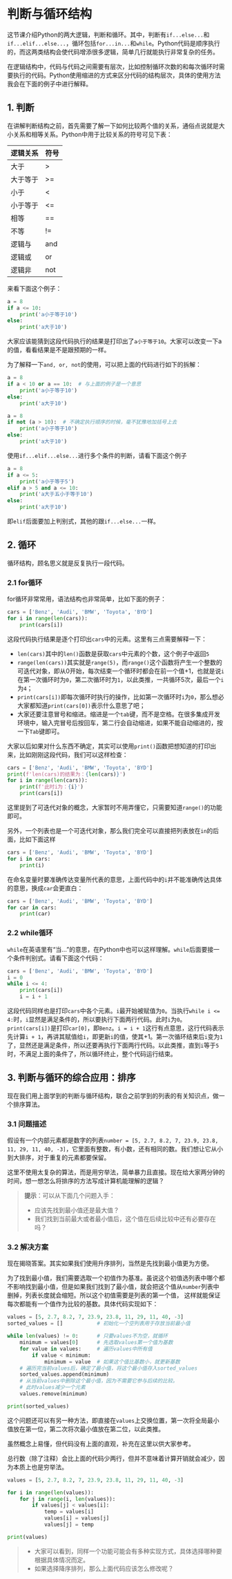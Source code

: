 # 判断与循环结构

这节课介绍Python的两大逻辑，判断和循环。其中，判断有`if...else...`和`if...elif...else...`，循环包括`for...in...`和`while`。Python代码是顺序执行的，而这两类结构会使代码增添很多逻辑，简单几行就能执行非常复杂的任务。

在逻辑结构中，代码与代码之间需要有层次，比如控制循环次数的和每次循环时需要执行的代码。Python使用缩进的方式来区分代码的结构层次，具体的使用方法我会在下面的例子中进行解释。

## 1. 判断

在讲解判断结构之前，首先需要了解一下如何比较两个值的关系，通俗点说就是大小关系和相等关系。Python中用于比较关系的符号可见下表：

逻辑关系|符号
---|---
大于|>
大于等于|>=
小于|<
小于等于|<=
相等|==
不等|!=
逻辑与|and
逻辑或|or
逻辑非|not

来看下面这个例子：
```python
a = 8
if a <= 10:
    print('a小于等于10')
else:
    print('a大于10')
```
大家应该能猜到这段代码执行的结果是打印出了`a小于等于10`。大家可以改变一下a的值，看看结果是不是跟预期的一样。

为了解释一下`and, or, not`的使用，可以把上面的代码进行如下的拆解：
```python
a = 8
if a < 10 or a == 10:  # 与上面的例子是一个意思
    print('a小于等于10')
else:
    print('a大于10')
```

```python
a = 8
if not (a > 10):  # 不确定执行顺序的时候，毫不犹豫地加括号上去
    print('a小于等于10')
else:
    print('a大于10')
```

使用`if...elif...else...`进行多个条件的判断，请看下面这个例子
```python
a = 8
if a <= 5:
    print('a小于等于5')
elif a > 5 and a <= 10:
    print('a大于五小于等于10')
else:
    print('a大于10')
```
即`elif`后面要加上判别式，其他的跟`if...else...`一样。



## 2. 循环

循环结构，顾名思义就是反复执行一段代码。

### 2.1 for循环

for循环非常常用，语法结构也非常简单，比如下面的例子：

```python
cars = ['Benz', 'Audi', 'BMW', 'Toyota', 'BYD']
for i in range(len(cars)):
    print(cars[i])
```

这段代码执行结果是逐个打印出`cars`中的元素。这里有三点需要解释一下：
- `len(cars)`其中的`len()`函数是获取`cars`中元素的个数，这个例子中返回`5`
- `range(len(cars))`其实就是`range(5)`，而`range()`这个函数将产生一个整数的可迭代对象，即从0开始，每次结束一个循环时都会在前一个值+1，也就是说`i`在第一次循环时为`0`，第二次循环时为`1`，以此类推，一共循环5次，最后一个`i`为`4`；
- `print(cars[i])`即每次循环时执行的操作，比如第一次循环时`i`为`0`，那么想必大家都知道`print(cars[0])`表示什么意思了吧；
- 大家还要注意冒号和缩进。缩进是一个`tab`键，而不是空格。在很多集成开发环境中，输入完冒号后按回车，第二行会自动缩进，如果不能自动缩进的，按一下`Tab`键即可。

大家以后如果对什么东西不确定，其实可以使用`print()`函数把想知道的打印出来，比如刚刚这段代码，我们可以这样检查：
```python
cars = ['Benz', 'Audi', 'BMW', 'Toyota', 'BYD']
print(f'len(cars)的结果为：{len(cars)}')
for i in range(len(cars)):
    print(f'此时i为：{i}')
    print(cars[i])
```

这里提到了可迭代对象的概念，大家暂时不用弄懂它，只需要知道`range()`的功能即可。

另外，一个列表也是一个可迭代对象，那么我们完全可以直接把列表放在`in`的后面，比如下面这样

```python
cars = ['Benz', 'Audi', 'BMW', 'Toyota', 'BYD']
for i in cars:
    print(i)
```

在命名变量时要准确传达变量所代表的意思，上面代码中的`i`并不能准确传达具体的意思，换成`car`会更直白：

```python
cars = ['Benz', 'Audi', 'BMW', 'Toyota', 'BYD']
for car in cars:
    print(car)
```

### 2.2 while循环

`while`在英语里有“当...”的意思，在Python中也可以这样理解。`while`后面要接一个条件判别式。请看下面这个代码：

```python
cars = ['Benz', 'Audi', 'BMW', 'Toyota', 'BYD']
i = 0
while i <= 4:
    print(cars[i])
    i = i + 1
```
这段代码同样也是打印`cars`中各个元素。`i`最开始被赋值为`0`。当执行`while i <= 4:`时，`i`显然是满足条件的，所以要执行下面两行代码。此时`i`为`0`。`print(cars[i])`是打印`car[0]`，即`Benz`。`i = i + 1`这行有点意思，这行代码表示先计算`i + 1`，再讲其赋值给`i`，即更新`i`的值，使其+1。第一次循环结束后`i`变为`1`了，显然还是满足条件，所以还要再执行下面两行代码。以此类推，直到`i`等于`5`时，不满足上面的条件了，所以循环终止，整个代码运行结束。

## 3. 判断与循环的综合应用：排序

现在我们用上面学到的判断与循环结构，联合之前学到的列表的有关知识点，做一个排序算法。

### 3.1 问题描述

假设有一个内部元素都是数字的列表`number = [5, 2.7, 8.2, 7, 23.9, 23.8, 11, 29, 11, 40, -3]`，它里面有整数，有小数，还有相同的数。我们想让它从小到大排序，对于重复的元素都要保留。

这里不使用太复杂的算法，而是用穷举法，简单暴力且直接。现在给大家两分钟的时间，想一想怎么将排序的方法写成计算机能理解的逻辑？

> **提示**：可以从下面几个问题入手：
>
> - 应该先找到最小值还是最大值？
> - 我们找到当前最大或者最小值后，这个值在后续比较中还有必要存在吗？

### 3.2 解决方案

现在揭晓答案。其实如果我们使用升序排列，当然是先找到最小值更为方便。

为了找到最小值，我们需要选取一个初值作为基准。虽说这个初值选列表中哪个都不影响找到最小值，但是如果我们找到了最小值，就会把这个值从`number`列表中删掉，列表长度就会缩短。所以这个初值需要是列表的第一个值， 这样就能保证每次都能有一个值作为比较的基数。具体代码实现如下：

```python
values = [5, 2.7, 8.2, 7, 23.9, 23.8, 11, 29, 11, 40, -3]
sorted_values = []           # 初始化一个空列表用于存放当前最小值

while len(values) != 0:      # 只要values不为空，就循环
    minimum = values[0]      # 先选取values第一个值为基数
    for value in values:     # 遍历values中所有值
        if value < minimum:  
            minimum = value  # 如果这个值比基数小，就更新基数
    # 遍历完当前values后，确定了最小值，将这个最小值存入sorted_values
    sorted_values.append(minimum)  
    # 从当前values中删除这个最小值，因为不需要它参与后续的比较。
    # 此时values减少一个元素
    values.remove(minimum)  

print(sorted_values)
```

这个问题还可以有另一种方法，即直接在`values`上交换位置，第一次将全局最小值放在第一位，第二次将次最小值放在第二位，以此类推。

虽然概念上易懂，但代码没有上面的直观，补充在这里以供大家参考。

总行数（除了注释）会比上面的代码少两行，但并不意味着计算开销就会减少，因为本质上也是穷举法。

```python
values = [5, 2.7, 8.2, 7, 23.9, 23.8, 11, 29, 11, 40, -3]

for i in range(len(values)):  
    for j in range(i, len(values)):
        if values[j] < values[i]:
            temp = values[i]
            values[i] = values[j]
            values[j] = temp

print(values)
```
> - 大家可以看到，同样一个功能可能会有多种实现方式，具体选择哪种要根据具体情况而定。
> - 如果选择降序排列，那么上面代码应该怎么修改呢？